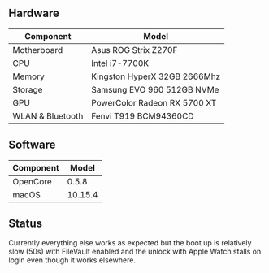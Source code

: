 ## Hardware

| Component        | Model                        |
| ---------------- | ---------------------------- |
| Motherboard      | Asus ROG Strix Z270F         |
| CPU              | Intel i7-7700K               |
| Memory           | Kingston HyperX 32GB 2666Mhz |
| Storage          | Samsung EVO 960 512GB NVMe   |
| GPU              | PowerColor Radeon RX 5700 XT |
| WLAN & Bluetooth | Fenvi T919 BCM94360CD        |

## Software

| Component | Model   |
| --------- | ------- |
| OpenCore  | 0.5.8   |
| macOS     | 10.15.4 |

## Status

Currently everything else works as expected but the boot up is relatively slow (50s) with FileVault enabled and the unlock with Apple Watch stalls on login even though it works elsewhere.

